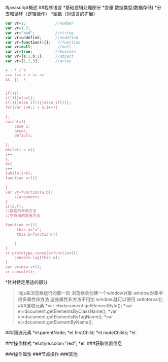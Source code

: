 #javascript概述
##程序语言
*基础逻辑处理部分
	*变量 数据类型(数据存储)
	*分支和循环（逻辑操作）
	*函数（对语言的扩展）
```javascript
var vr=1;             //number
var vr=1.2;           
var vr="asd";         //string
var vr=undefind;      //undefind
var vr=function(){};   //function
var vr=null;           //null
var vr=true;          //boolean
var vr={a:1,b:2};     //object
var vr=[1,2,3];       //array

+ - * / %
=== !== > < >= <=
&&  ||  !


if(){};
if(){}else{};
if(){}else if(){}else if(){};
for(var i=0;i < n;i++){
	
};
swich(x){
	case 1:
	break;
	default;
	
};
while(i < n){
i++
};
do{
i++
}while(i<0);
function vr(){
	
}
var vr=function(a,b){
	//arguments
}
vr(d,f);
//数组的常用方法
//字符串的常用方法

function vr(){
	 this.a="a";
	 this.b=function(){

	}
}
vr.prototype.console=function(){
	console.log(this.a);
}
var vr=new vr();
vr.console();
```
*针对特定用途的部分
>当js来浏览器运行的那一刻
>浏览器会创建一个window对象
>window对象中很多属性和方法
>这些属性和方法不用加 window.就可以使用
setInterval();
###选取元素
*var el=document.getElementById();
*var el=document.getElementsByClassName();
*var el=document.getElementsByTagName();
*var el=document.getElementByName();


###筛选元素
*el.parentNode;
*el.firstChild;
*el.nodeChilds;
*el.

###操作样式
*el.style.color="red";
*el.
###获取位置信息

###操作属性
###节点操作
###其他






